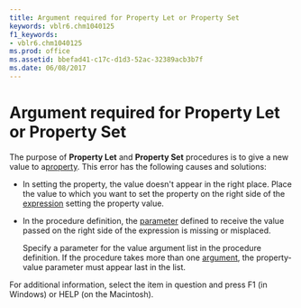 ```yaml
---
title: Argument required for Property Let or Property Set
keywords: vblr6.chm1040125
f1_keywords:
- vblr6.chm1040125
ms.prod: office
ms.assetid: bbefad41-c17c-d1d3-52ac-32389acb3b7f
ms.date: 06/08/2017
---
```



# Argument required for Property Let or Property Set

The purpose of  **Property Let** and **Property Set** procedures is to give a new value to a[property](../../Glossary/vbe-glossary.md#property). This error has the following causes and solutions:



- In setting the property, the value doesn't appear in the right place. Place the value to which you want to set the property on the right side of the [expression](../../Glossary/vbe-glossary.md#expression) setting the property value.
    
- In the procedure definition, the [parameter](../../Glossary/vbe-glossary.md#parameter) defined to receive the value passed on the right side of the expression is missing or misplaced.
    
    Specify a parameter for the value argument list in the procedure definition. If the procedure takes more than one [argument](../../Glossary/vbe-glossary.md#argument), the property-value parameter must appear last in the list.
    

For additional information, select the item in question and press F1 (in Windows) or HELP (on the Macintosh).

